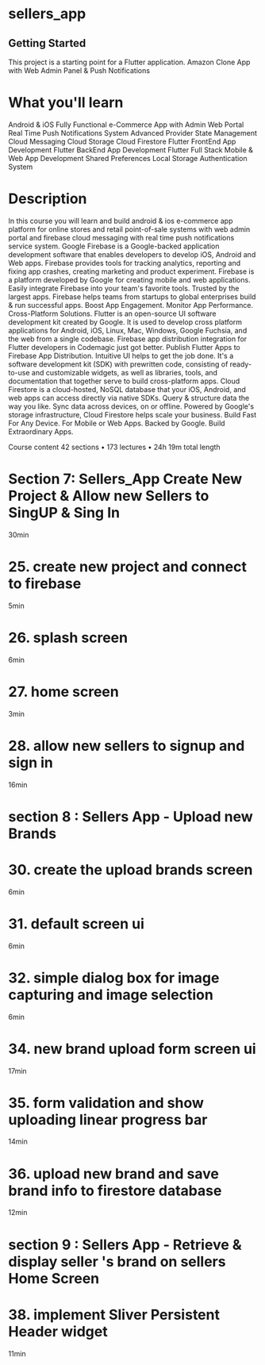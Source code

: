 # sellers_app

## Getting Started

This project is a starting point for a Flutter application.
Amazon Clone App with Web Admin Panel & Push Notifications

# What you'll learn
Android & iOS Fully Functional e-Commerce App with Admin Web Portal
Real Time Push Notifications System
Advanced Provider State Management
Cloud Messaging
Cloud Storage
Cloud Firestore
Flutter FrontEnd App Development
Flutter BackEnd App Development
Flutter Full Stack Mobile & Web App Development
Shared Preferences
Local Storage
Authentication System

# Description
In this course you will learn and build android & ios e-commerce app platform for online stores and retail point-of-sale systems with web admin portal and firebase cloud messaging with real time push notifications service system.
Google Firebase is a Google-backed application development software that enables developers to develop iOS, Android and Web apps. Firebase provides tools for tracking analytics, reporting and fixing app crashes, creating marketing and product experiment. Firebase is a platform developed by Google for creating mobile and web applications. Easily integrate Firebase into your team's favorite tools. Trusted by the largest apps. Firebase helps teams from startups to global enterprises build & run successful apps. Boost App Engagement. Monitor App Performance. Cross-Platform Solutions.
Flutter is an open-source UI software development kit created by Google. It is used to develop cross platform applications for Android, iOS, Linux, Mac, Windows, Google Fuchsia, and the web from a single codebase. Firebase app distribution integration for Flutter developers in Codemagic just got better. Publish Flutter Apps to Firebase App Distribution. Intuitive UI helps to get the job done. It's a software development kit (SDK) with prewritten code, consisting of ready-to-use and customizable widgets, as well as libraries, tools, and documentation that together serve to build cross-platform apps.
Cloud Firestore is a cloud-hosted, NoSQL database that your iOS, Android, and web apps can access directly via native SDKs. Query & structure data the way you like. Sync data across devices, on or offline. Powered by Google's storage infrastructure, Cloud Firestore helps scale your business. Build Fast For Any Device. For Mobile or Web Apps. Backed by Google. Build Extraordinary Apps.

Course content
42 sections • 173 lectures • 24h 19m total length


# Section 7: Sellers_App Create New Project & Allow new Sellers to SingUP & Sing In
30min
# 25. create new project and connect to firebase
5min
# 26. splash screen
6min
# 27. home screen
3min
# 28. allow new sellers to signup and sign in
16min

# section 8 : Sellers App - Upload new Brands
# 30. create the upload brands screen
6min
# 31. default screen ui
6min
# 32. simple dialog box for image capturing and image selection
6min
# 34. new brand upload form screen ui
17min
# 35. form validation and show uploading linear progress bar
14min
# 36. upload new brand and save brand info to firestore database
12min

# section 9 : Sellers App - Retrieve & display seller 's brand on sellers Home Screen
# 38. implement Sliver Persistent Header widget
11min